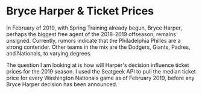 # Bryce Harper & Ticket Prices

In February of 2019, with Spring Training already begun, Bryce Harper, perhaps the biggest free agent of the 2018-2019 offseason, remains unsigned.
Currently, rumors indicate that the Philadelphia Philles are a strong contender.  Other teams in the mix are the Dodgers, Giants, Padres, and Nationals, to varying degrees.

The question I am looking at is how will Harper's decision influence ticket prices for the 2019 season.  I used the Seatgeek API to pull the median ticket price for every Washington Nationals game as of February 2019, before any Bryce Harper decision has been announced.